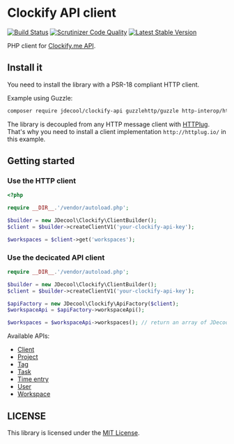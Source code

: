 Clockify API client
====================

[![Build Status](https://img.shields.io/endpoint.svg?url=https%3A%2F%2Factions-badge.atrox.dev%2Fjdecool%2Fclockify-api%2Fbadge%3Fref%3Dmaster&style=flat)](https://actions-badge.atrox.dev/jdecool/clockify-api/goto?ref=master)
[![Scrutinizer Code Quality](https://scrutinizer-ci.com/g/jdecool/clockify-api/badges/quality-score.png?b=master)](https://scrutinizer-ci.com/g/jdecool/clockify-api/?branch=master)
[![Latest Stable Version](https://poser.pugx.org/jdecool/clockify-api/v/stable.png)](https://packagist.org/packages/jdecool/clockify-api)

PHP client for [Clockify.me API](https://clockify.me/developers-api).

## Install it

You need to install the library with a PSR-18 compliant HTTP client.

Example using Guzzle:

```bash
composer require jdecool/clockify-api guzzlehttp/guzzle http-interop/http-factory-guzzle
```

The library is decoupled from any HTTP message client with [HTTPlug](http://httplug.io).
That's why you need to install a client implementation `http://httplug.io/` in this example.

## Getting started

### Use the HTTP client

```php
<?php

require __DIR__.'/vendor/autoload.php';

$builder = new JDecool\Clockify\ClientBuilder();
$client = $builder->createClientV1('your-clockify-api-key');

$workspaces = $client->get('workspaces');
```

### Use the decicated API client

```php
require __DIR__.'/vendor/autoload.php';

$builder = new JDecool\Clockify\ClientBuilder();
$client = $builder->createClientV1('your-clockify-api-key');

$apiFactory = new JDecool\Clockify\ApiFactory($client);
$workspaceApi = $apiFactory->workspaceApi();

$workspaces = $workspaceApi->workspaces(); // return an array of JDecool\Clockify\Model\WorkspaceDto
```

Available APIs:

* [Client](https://clockify.me/developers-api#tag-Client)
* [Project](https://clockify.me/developers-api#tag-Project)
* [Tag](https://clockify.me/developers-api#tag-Tag)
* [Task](https://clockify.me/developers-api#tag-Task)
* [Time entry](https://clockify.me/developers-api#tag-Time-entry)
* [User](https://clockify.me/developers-api#tag-User)
* [Workspace](https://clockify.me/developers-api#tag-Workspace)

## LICENSE

This library is licensed under the [MIT License](LICENSE).
